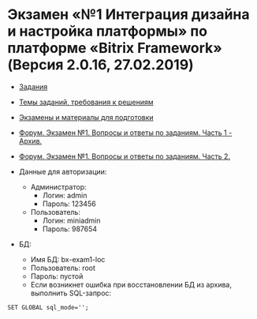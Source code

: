 # Экзамен «№1 Интеграция дизайна и настройка платформы» по платформе «Bitrix Framework» (Версия 2.0.16, 27.02.2019)

* [Задания](./wiki/tasks/tasks.md)

* [Темы заданий, требования к решениям](./wiki/pubinfo/Ex1Description.pdf)

* [Экзамены и материалы для подготовки](https://academy.1c-bitrix.ru/certification/exams.php)

* [Форум. Экзамен №1. Вопросы и ответы по заданиям. Часть 1 - Архив.](https://dev.1c-bitrix.ru/community/forums/forum6/topic83379/)
* [Форум. Экзамен №1. Вопросы и ответы по заданиям. Часть 2.](https://dev.1c-bitrix.ru/community/forums/forum6/topic96483/)

* Данные для авторизации:
    * Администратор:
        * Логин: admin
        * Пароль: 123456
    * Пользователь:
        * Логин: miniadmin
        * Пароль: 987654

* БД:
    * Имя БД: bx-exam1-loc
    * Пользователь: root
    * Пароль: пустой
    * Если возникнет ошибка при восстановлении БД из архива, выполнить SQL-запрос:
````    
SET GLOBAL sql_mode='';
````